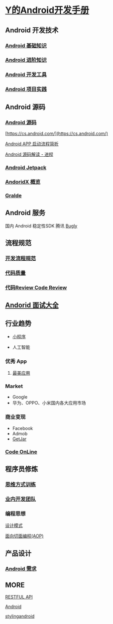# [Y的Android开发手册](https://github.com/bellsong/HiAndroid)

## Android 开发技术

### [Android 基础知识](./base/README.md)

### [Android 进阶知识](./android/README.md)    

### [Android 开发工具](./tool/README.md)

### [Android 项目实践](./project/README.md)


## Android 源码

### [Android 源码](./source/README.md) 

[https://cs.android.com/](https://cs.android.com/)

[Android APP 启动流程简析](https://www.jianshu.com/p/910df9643d8c)

[Android 源码解读 - 进程](https://www.jianshu.com/p/7bd3d0ee8a56)


### [Android Jetpack](./AndroidJetpack/README.md)

### [AndoridX 概览](./android/androidx.md)

### [Gralde](./Gradle/README.md)


## Android 服务

国内 Android 稳定性SDK 腾讯 [Bugly](https://bugly.qq.com/v2/index)

## 流程规范

### [开发流程规范](./standard/README.md)

### [代码质量](./standard/code.md)

### [代码Review Code Review](./standard/code_review.md)

## [Andorid 面试大全](./interview/README.md)


## 行业趋势

* [小程序](./miniprogram/README.md)

* 人工智能

### 优秀 App

1. [最美应用](http://zuimeia.com)

### Market
* Google
* 华为、OPPO、小米国内各大应用市场

### 商业变现
* Facebook
* Admob
* [GetJar](https://www.getjar.com/)

### [Code OnLine](./codeonline/README.md)


## 程序员修炼

### [思维方式训练](./think/README.md)

### [业内开发团队](./team/README.md)

### 编程思想

[设计模式](./designpattern/README.md)

[面向切面编程(AOP)](./think/aop.md)


## 产品设计

### [Android 需求](./prd/README.md)


## MORE

[RESTFUL API](https://www.restapitutorial.com/)

[Android](https://www.android.com)

[stylingandroid](https://blog.stylingandroid.com/)

